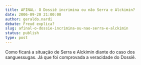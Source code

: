 ```yaml
---
title: AFINAL- O Dossiê incrimina ou não Serra e Alckimin?
date: 2006-09-20 21:00:00
author: geraldo.nardi
debate: Freud explica?
slug: afinal-o-dossie-incrimina-ou-nao-serra-e-alckimin
status: publish 
type: post
---
```


Como ficará a situação de Serra e Alckimin diante do caso dos sanguessugas. Já que foi comprovada a veracidade do Dossiê.
